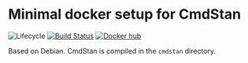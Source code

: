 # Minimal docker setup for CmdStan

![Lifecycle](https://img.shields.io/badge/lifecycle-experimental-orange.svg)
[![Build Status](https://travis-ci.com/tpapp/cmdstan-docker.svg?branch=master)](https://travis-ci.com/tpapp/cmdstan-docker)
[![Docker hub](https://img.shields.io/badge/docker-hub-blue.svg)](https://hub.docker.com/r/tkpapp/cmdstan-docker/)

Based on Debian. CmdStan is compiled in the `cmdstan` directory.
